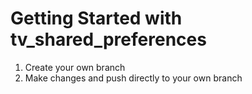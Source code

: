 # Getting Started with tv_shared_preferences

1. Create your own branch
2. Make changes and push directly to your own branch
